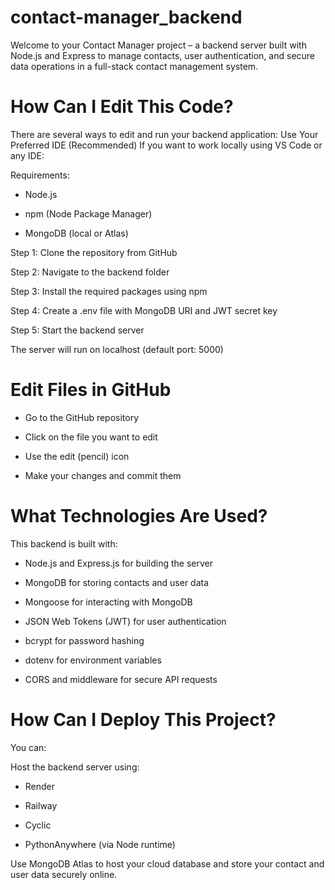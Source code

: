 # contact-manager_backend

Welcome to your Contact Manager project – a backend server built with Node.js and Express to manage contacts, user authentication, and secure data operations in a full-stack contact management system.

# How Can I Edit This Code?
There are several ways to edit and run your backend application:
Use Your Preferred IDE (Recommended)
If you want to work locally using VS Code or any IDE:

Requirements:

- Node.js

- npm (Node Package Manager)

- MongoDB (local or Atlas)

Step 1: Clone the repository from GitHub

Step 2: Navigate to the backend folder

Step 3: Install the required packages using npm

Step 4: Create a .env file with MongoDB URI and JWT secret key

Step 5: Start the backend server

The server will run on localhost (default port: 5000)

# Edit Files in GitHub

- Go to the GitHub repository

- Click on the file you want to edit

- Use the edit (pencil) icon

- Make your changes and commit them

# What Technologies Are Used?
This backend is built with:

- Node.js and Express.js for building the server

- MongoDB for storing contacts and user data

- Mongoose for interacting with MongoDB

- JSON Web Tokens (JWT) for user authentication

- bcrypt for password hashing

- dotenv for environment variables

- CORS and middleware for secure API requests

# How Can I Deploy This Project?
You can:

Host the backend server using:

- Render

- Railway

- Cyclic

- PythonAnywhere (via Node runtime)

Use MongoDB Atlas to host your cloud database and store your contact and user data securely online.
